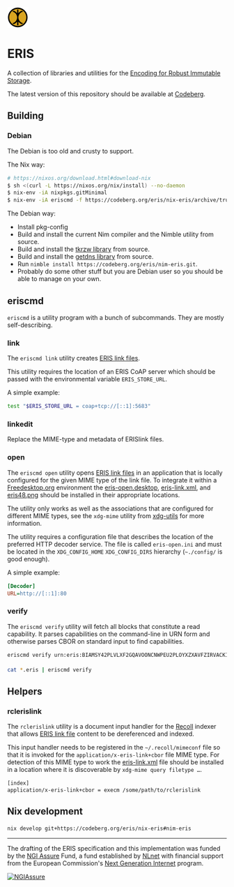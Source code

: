 ![ERIS logo](./eris48.png "ERIS")
# ERIS

A collection of libraries and utilities for the [Encoding for Robust Immutable Storage](https://eris.codeberg.page).

The latest version of this repository should be available at [Codeberg](https://codeberg.org/eris/nim-eris).

## Building

### Debian

The Debian is too old and crusty to support.

The Nix way:
``` sh
# https://nixos.org/download.html#download-nix
$ sh <(curl -L https://nixos.org/nix/install) --no-daemon
$ nix-env -iA nixpkgs.gitMinimal
$ nix-env -iA eriscmd -f https://codeberg.org/eris/nix-eris/archive/trunk.tar.gz
```

The Debian way:
- Install pkg-config
- Build and install the current Nim compiler and the Nimble utility from source.
- Build and install the [tkrzw library](https://dbmx.net/tkrzw/) from source.
- Build and install the [getdns library](https://getdnsapi.net/) from source.
- Run `nimble install https://codeberg.org/eris/nim-eris.git`.
- Probably do some other stuff but you are Debian user so you should be able to manage on your own.

## eriscmd

`eriscmd` is a utility program with a bunch of subcommands. They are mostly self-describing.

### link

The `eriscmd link` utility creates [ERIS link files](https://codeberg.org/eris/eer/pulls/15).

This utility requires the location of an ERIS CoAP server which should be passed with the environmental variable `ERIS_STORE_URL`.

A simple example:
```sh
test "$ERIS_STORE_URL = coap+tcp://[::1]:5683"
```

### linkedit

Replace the MIME-type and metadata of ERIS­link files.

### open

The `eriscmd open` utility opens [ERIS link files](https://eris.codeberg.page/eer/linkfile.xml) in an application that is locally configured for the given MIME type of the link file. To integrate it within a [Freedesktop.org](https://www.freedesktop.org/) environment the [eris-open.desktop](./eris-open.desktop), [eris-link.xml](./eris-link.xml), and [eris48.png](./eris48.png) should be installed in their appropriate locations.

The utility only works as well as the associations that are configured for different MIME types, see the `xdg-mime` utility from [xdg-utils](https://freedesktop.org/wiki/Software/xdg-utils/) for more information.

The utility requires a configuration file that describes the location of the preferred HTTP decoder service. The file is called `eris-open.ini` and must be located in the `XDG_CONFIG_HOME` `XDG_CONFIG_DIRS` hierarchy (`~./config/` is good enough).

A simple example:
```ini
[Decoder]
URL=http://[::1]:80
```

### verify

The `eriscmd verify` utility will fetch all blocks that constitute a read capability. It parses capabilities on the command-line in URN form and otherwise parses CBOR on standard input to find capabilities.

```sh
eriscmd verify urn:eris:BIAMSY42PLVLXF2GQAVOONCNWPEU2PLOYXZXAVFZIRVACKI424N24CMJPPRK7QNWH3LNRE7Q3ENOAJWPKCNUJOLCHIWSEOO6RW5KH7MJ2A

cat *.eris | eriscmd verify
```

## Helpers

### rclerislink

The `rclerislink` utility is a document input handler for the [Recoll](https://www.recoll.org/) indexer that allows [ERIS link file](https://eris.codeberg.page/eer/linkfile.xml) content to be dereferenced and indexed.

This input handler  needs to be registered in the `~/.recoll/mimeconf` file so that it is invoked for the `application/x-eris-link+cbor` file MIME type. For detection of this MIME type to work the [eris-link.xml](./eris-link.xml) file should be installed in a location where it is discoverable by `xdg-mime query filetype …`.
```
[index]
application/x-eris-link+cbor = execm /some/path/to/rclerislink

```

## Nix development

```sh
nix develop git+https://codeberg.org/eris/nix-eris#nim-eris
```

---

The drafting of the ERIS specification and this implementation was funded by the [NGI Assure](https://nlnet.nl/assure) Fund, a fund established by [NLnet](https://nlnet.nl/) with financial support from the European Commission's [Next Generation Internet](https://ngi.eu/) program.

[![NGIAssure](https://nlnet.nl/image/logos/NGIAssure_tag.svg)](https://nlnet.nl/assure)
